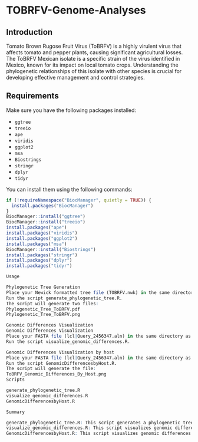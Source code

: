 # TOBRFV-Genome-Analyses
## Introduction

Tomato Brown Rugose Fruit Virus (ToBRFV) is a highly virulent virus that affects tomato and pepper plants, causing significant agricultural losses. The ToBRFV Mexican isolate is a specific strain of the virus identified in Mexico, known for its impact on local tomato crops. Understanding the phylogenetic relationships of this isolate with other species is crucial for developing effective management and control strategies.

## Requirements

Make sure you have the following packages installed:

- `ggtree`
- `treeio`
- `ape`
- `viridis`
- `ggplot2`
- `msa`
- `Biostrings`
- `stringr`
- `dplyr`
- `tidyr`

You can install them using the following commands:

```r
if (!requireNamespace("BiocManager", quietly = TRUE)) {
  install.packages("BiocManager")
}
BiocManager::install("ggtree")
BiocManager::install("treeio")
install.packages("ape")
install.packages("viridis")
install.packages("ggplot2")
install.packages("msa")
BiocManager::install("Biostrings")
install.packages("stringr")
install.packages("dplyr")
install.packages("tidyr")

Usage

Phylogenetic Tree Generation
Place your Newick formatted tree file (TOBRFV.nwk) in the same directory as the script.
Run the script generate_phylogenetic_tree.R.
The script will generate two files:
Phylogenetic_Tree_ToBRFV.pdf
Phylogenetic_Tree_ToBRFV.png

Genomic Differences Visualization
Genomic Differences Visualization
Place your FASTA file (lcl|Query_2456347.aln) in the same directory as the script.
Run the script visualize_genomic_differences.R.

Genomic Differences Visualization by host
Place your FASTA file (lcl|Query_2456347.aln) in the same directory as the script.
Run the script GenomicDifferencesbyHost.R.
The script will generate the file:
ToBRFV_Genomic_Differences_By_Host.png
Scripts

generate_phylogenetic_tree.R
visualize_genomic_differences.R
GenomicDifferencesbyHost.R

Summary

generate_phylogenetic_tree.R: This script generates a phylogenetic tree with highlighted species and saves the visualization as PDF and PNG files.
visualize_genomic_differences.R: This script visualizes genomic differences of ToBRFV grouped by host and saves the visualization as a PNG file.
GenomicDifferencesbyHost.R: This script visualizes genomic differences of ToBRFV grouped by host and saves the visualization as a PNG file.README.md: This file explains how to install the necessary packages, how to use the scripts, and provides the script code for reference.
